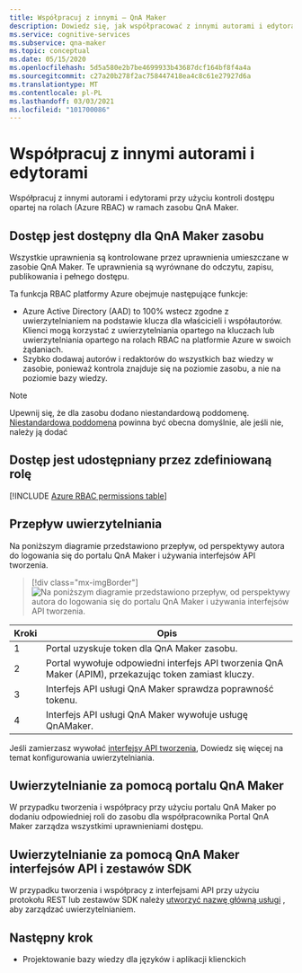 ```yaml
---
title: Współpracuj z innymi — QnA Maker
description: Dowiedz się, jak współpracować z innymi autorami i edytorami przy użyciu kontroli dostępu opartej na rolach na platformie Azure.
ms.service: cognitive-services
ms.subservice: qna-maker
ms.topic: conceptual
ms.date: 05/15/2020
ms.openlocfilehash: 5d5a580e2b7be4699933b43687dcf164bf8f4a4a
ms.sourcegitcommit: c27a20b278f2ac758447418ea4c8c61e27927d6a
ms.translationtype: MT
ms.contentlocale: pl-PL
ms.lasthandoff: 03/03/2021
ms.locfileid: "101700086"
---
```

# <a name="collaborate-with-other-authors-and-editors"></a>Współpracuj z innymi autorami i edytorami

Współpracuj z innymi autorami i edytorami przy użyciu kontroli dostępu opartej na rolach (Azure RBAC) w ramach zasobu QnA Maker.

## <a name="access-is-provided-on-the-qna-maker-resource"></a>Dostęp jest dostępny dla QnA Maker zasobu

Wszystkie uprawnienia są kontrolowane przez uprawnienia umieszczane w zasobie QnA Maker. Te uprawnienia są wyrównane do odczytu, zapisu, publikowania i pełnego dostępu.

Ta funkcja RBAC platformy Azure obejmuje następujące funkcje:
* Azure Active Directory (AAD) to 100% wstecz zgodne z uwierzytelnianiem na podstawie klucza dla właścicieli i współautorów. Klienci mogą korzystać z uwierzytelniania opartego na kluczach lub uwierzytelniania opartego na rolach RBAC na platformie Azure w swoich żądaniach.
* Szybko dodawaj autorów i redaktorów do wszystkich baz wiedzy w zasobie, ponieważ kontrola znajduje się na poziomie zasobu, a nie na poziomie bazy wiedzy.

> [!NOTE]
> Upewnij się, że dla zasobu dodano niestandardową poddomenę. [Niestandardowa poddomena](../../cognitive-services-custom-subdomains.md) powinna być obecna domyślnie, ale jeśli nie, należy ją dodać

## <a name="access-is-provided-by-a-defined-role"></a>Dostęp jest udostępniany przez zdefiniowaną rolę

[!INCLUDE [Azure RBAC permissions table](../includes/role-based-access-control.md)]

## <a name="authentication-flow"></a>Przepływ uwierzytelniania

Na poniższym diagramie przedstawiono przepływ, od perspektywy autora do logowania się do portalu QnA Maker i używania interfejsów API tworzenia.

> [!div class="mx-imgBorder"]
> ![Na poniższym diagramie przedstawiono przepływ, od perspektywy autora do logowania się do portalu QnA Maker i używania interfejsów API tworzenia.](../media/qnamaker-how-to-collaborate-knowledge-base/rbac-flow-from-portal-to-service.png)

|Kroki|Opis|
|--|--|
|1|Portal uzyskuje token dla QnA Maker zasobu.|
|2|Portal wywołuje odpowiedni interfejs API tworzenia QnA Maker (APIM), przekazując token zamiast kluczy.|
|3|Interfejs API usługi QnA Maker sprawdza poprawność tokenu.|
|4 |Interfejs API usługi QnA Maker wywołuje usługę QnAMaker.|

Jeśli zamierzasz wywołać [interfejsy API tworzenia](../index.yml), Dowiedz się więcej na temat konfigurowania uwierzytelniania.

## <a name="authenticate-by-qna-maker-portal"></a>Uwierzytelnianie za pomocą portalu QnA Maker

W przypadku tworzenia i współpracy przy użyciu portalu QnA Maker po dodaniu odpowiedniej roli do zasobu dla współpracownika Portal QnA Maker zarządza wszystkimi uprawnieniami dostępu.

## <a name="authenticate-by-qna-maker-apis-and-sdks"></a>Uwierzytelnianie za pomocą QnA Maker interfejsów API i zestawów SDK

W przypadku tworzenia i współpracy z interfejsami API przy użyciu protokołu REST lub zestawów SDK należy [utworzyć nazwę główną usługi](../../authentication.md#assign-a-role-to-a-service-principal) , aby zarządzać uwierzytelnianiem.

## <a name="next-step"></a>Następny krok

* Projektowanie bazy wiedzy dla języków i aplikacji klienckich